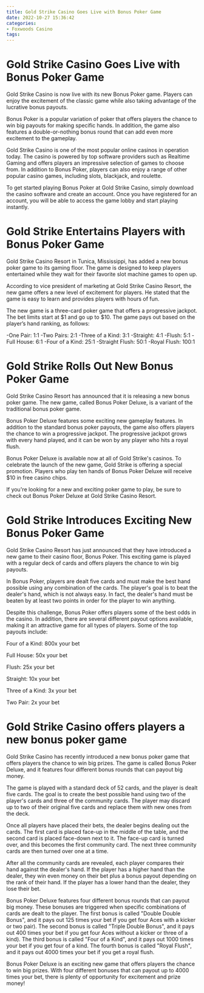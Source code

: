 ```yaml
---
title: Gold Strike Casino Goes Live with Bonus Poker Game
date: 2022-10-27 15:36:42
categories:
- Foxwoods Casino
tags:
---
```



#  Gold Strike Casino Goes Live with Bonus Poker Game

Gold Strike Casino is now live with its new Bonus Poker game. Players can enjoy the excitement of the classic game while also taking advantage of the lucrative bonus payouts.

Bonus Poker is a popular variation of poker that offers players the chance to win big payouts for making specific hands. In addition, the game also features a double-or-nothing bonus round that can add even more excitement to the gameplay.

Gold Strike Casino is one of the most popular online casinos in operation today. The casino is powered by top software providers such as Realtime Gaming and offers players an impressive selection of games to choose from. In addition to Bonus Poker, players can also enjoy a range of other popular casino games, including slots, blackjack, and roulette.

To get started playing Bonus Poker at Gold Strike Casino, simply download the casino software and create an account. Once you have registered for an account, you will be able to access the game lobby and start playing instantly.

#  Gold Strike Entertains Players with Bonus Poker Game

Gold Strike Casino Resort in Tunica, Mississippi, has added a new bonus poker game to its gaming floor. The game is designed to keep players entertained while they wait for their favorite slot machine games to open up.

According to vice president of marketing at Gold Strike Casino Resort, the new game offers a new level of excitement for players. He stated that the game is easy to learn and provides players with hours of fun.

The new game is a three-card poker game that offers a progressive jackpot. The bet limits start at $1 and go up to $10. The game pays out based on the player’s hand ranking, as follows:

-One Pair: 1:1
-Two Pairs: 2:1
-Three of a Kind: 3:1
-Straight: 4:1
-Flush: 5:1
-Full House: 6:1
-Four of a Kind: 25:1
-Straight Flush: 50:1
-Royal Flush: 100:1

#  Gold Strike Rolls Out New Bonus Poker Game

Gold Strike Casino Resort has announced that it is releasing a new bonus poker game. The new game, called Bonus Poker Deluxe, is a variant of the traditional bonus poker game.

Bonus Poker Deluxe features some exciting new gameplay features. In addition to the standard bonus poker payouts, the game also offers players the chance to win a progressive jackpot. The progressive jackpot grows with every hand played, and it can be won by any player who hits a royal flush.

Bonus Poker Deluxe is available now at all of Gold Strike's casinos. To celebrate the launch of the new game, Gold Strike is offering a special promotion. Players who play ten hands of Bonus Poker Deluxe will receive $10 in free casino chips.

If you're looking for a new and exciting poker game to play, be sure to check out Bonus Poker Deluxe at Gold Strike Casino Resort.

#  Gold Strike Introduces Exciting New Bonus Poker Game

Gold Strike Casino Resort has just announced that they have introduced a new game to their casino floor, Bonus Poker. This exciting game is played with a regular deck of cards and offers players the chance to win big payouts.

In Bonus Poker, players are dealt five cards and must make the best hand possible using any combination of the cards. The player's goal is to beat the dealer's hand, which is not always easy. In fact, the dealer's hand must be beaten by at least two points in order for the player to win anything.

Despite this challenge, Bonus Poker offers players some of the best odds in the casino. In addition, there are several different payout options available, making it an attractive game for all types of players. Some of the top payouts include:

Four of a Kind: 800x your bet

Full House: 50x your bet

Flush: 25x your bet

Straight: 10x your bet

Three of a Kind: 3x your bet

Two Pair: 2x your bet

#  Gold Strike Casino offers players a new bonus poker game

Gold Strike Casino has recently introduced a new bonus poker game that offers players the chance to win big prizes. The game is called Bonus Poker Deluxe, and it features four different bonus rounds that can payout big money.

The game is played with a standard deck of 52 cards, and the player is dealt five cards. The goal is to create the best possible hand using two of the player's cards and three of the community cards. The player may discard up to two of their original five cards and replace them with new ones from the deck.

Once all players have placed their bets, the dealer begins dealing out the cards. The first card is placed face-up in the middle of the table, and the second card is placed face-down next to it. The face-up card is turned over, and this becomes the first community card. The next three community cards are then turned over one at a time.

After all the community cards are revealed, each player compares their hand against the dealer's hand. If the player has a higher hand than the dealer, they win even money on their bet plus a bonus payout depending on the rank of their hand. If the player has a lower hand than the dealer, they lose their bet.

Bonus Poker Deluxe features four different bonus rounds that can payout big money. These bonuses are triggered when specific combinations of cards are dealt to the player. The first bonus is called "Double Double Bonus", and it pays out 125 times your bet if you get four Aces with a kicker or two pair). The second bonus is called "Triple Double Bonus", and it pays out 400 times your bet if you get four Aces without a kicker or three of a kind). The third bonus is called "Four of a Kind", and it pays out 1000 times your bet if you get four of a kind. The fourth bonus is called "Royal Flush", and it pays out 4000 times your bet if you get a royal flush.

Bonus Poker Deluxe is an exciting new game that offers players the chance to win big prizes. With four different bonuses that can payout up to 4000 times your bet, there is plenty of opportunity for excitement and prize money!